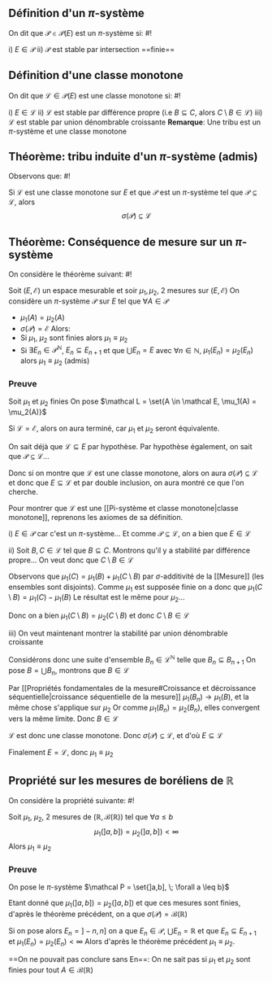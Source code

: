 ## Définition d'un $\pi$-système
On dit que $\mathcal P \in \mathcal P(E)$ est un $\pi$-système si: #!

i) $E \in \mathcal P$
ii) $\mathcal P$ est stable par intersection ==finie==

## Définition d'une classe monotone
On dit que $\mathcal L \in \mathcal P(E)$ est une classe monotone si: #!

i) $E \in \mathcal L$
ii) $\mathcal L$ est stable par différence propre (i.e $B \subseteq C$, alors $C \setminus B \in \mathcal L$)
iii) $\mathcal L$ est stable par union dénombrable croissante
**Remarque**: Une tribu est un $\pi$-système et une classe monotone

## Théorème: tribu induite d'un $\pi$-système (admis)
Observons que: #!

Si $\mathcal L$ est une classe monotone sur $E$ et que $\mathcal P$ est un $\pi$-système tel que $\mathcal P \subseteq \mathcal L$, alors
$$\sigma(\mathcal P) \subseteq \mathcal L$$

## Théorème: Conséquence de mesure sur un $\pi$-système
On considère le théorème suivant: #!

Soit $(E, \mathcal E)$ un espace mesurable et soir $\mu_1, \mu_2$, 2 mesures sur $(E, \mathcal E)$
On considère un $\pi$-système $\mathcal P$ sur $E$ tel que $\forall A \in \mathcal P$
- $\mu_1(A) = \mu_2(A)$
- $\sigma(\mathcal P) = \mathcal E$
Alors:
- Si $\mu_1$, $\mu_2$ sont finies alors $\mu_1 \equiv \mu_2$
- Si $\exists E_n \in \mathcal P^\mathbb N$, $E_n \subseteq E_{n+1}$ et que $\bigcup E_n = E$ avec $\forall n \in \mathbb N$, $\mu_1(E_n) = \mu_2(E_n)$ alors $\mu_1 \equiv \mu_2$ (admis)

### Preuve
Soit $\mu_1$ et $\mu_2$ finies
On pose $\mathcal L = \set{A \in \mathcal E, \mu_1(A) = \mu_2(A)}$

Si $\mathcal L = \mathcal E$, alors on aura terminé, car $\mu_1$ et $\mu_2$ seront équivalente.

On sait déjà que $\mathcal L \subseteq E$ par hypothèse.
Par hypothèse également, on sait que $\mathcal P \subseteq \mathcal L$... 

Donc si on montre que $\mathcal L$ est une classe monotone, alors on aura $\sigma(\mathcal P) \subseteq \mathcal L$ et donc que $E \subseteq \mathcal L$ et par double inclusion, on aura montré ce que l'on cherche.

Pour montrer que $\mathcal L$ est une [[Pi-système et classe monotone|classe monotone]], reprenons les axiomes de sa définition.

i) $E \in \mathcal P$ car c'est un $\pi$-système... Et comme $\mathcal P \subseteq \mathcal L$, on a bien que $E \in \mathcal L$

ii)
Soit $B, C \in \mathcal L$ tel que $B \subseteq C$. Montrons qu'il y a stabilité par différence propre...
On veut donc que $C \setminus B \in \mathcal L$

Observons que $\mu_1(C) = \mu_1(B) + \mu_1(C \setminus B)$ par $\sigma$-additivité de la [[Mesure]] (les ensembles sont disjoints). Comme $\mu_1$ est supposée finie on a donc que $\mu_1(C \setminus B) = \mu_1(C) - \mu_1(B)$
Le résultat est le même pour $\mu_2$...

Donc on a bien $\mu_1(C \setminus B) = \mu_2(C \setminus B)$ et donc $C \setminus B \in \mathcal L$

iii)
On veut maintenant montrer la stabilité par union dénombrable croissante

Considérons donc une suite d'ensemble $B_n \in \mathcal L^\mathbb N$ telle que $B_n \subseteq B_{n+1}$
On pose $B = \bigcup B_n$, montrons que $B \in \mathcal L$

Par [[Propriétés fondamentales de la mesure#Croissance et décroissance séquentielle|croissance séquentielle de la mesure]] $\mu_1(B_n) \to \mu_1(B)$, et la même chose s'applique sur $\mu_2$
Or comme $\mu_1(B_n) = \mu_2(B_n)$, elles convergent vers la même limite. Donc $B \in \mathcal L$

$\mathcal L$ est donc une classe monotone.
Donc $\sigma(\mathcal P) \subseteq \mathcal L$, et d'où $E \subseteq \mathcal L$

Finalement $E = \mathcal L$, donc $\mu_1 \equiv \mu_2$
$$\tag*{$\blacksquare$}$$

## Propriété sur les mesures de boréliens de $\mathbb R$
On considère la propriété suivante: #!

Soit $\mu_1$, $\mu_2$, 2 mesures de $(\mathbb R, \mathcal B(\mathbb R))$ tel que $\forall a \leq b$
$$\mu_1(]a,b]) = \mu_2(]a,b]) < \infty$$
Alors $\mu_1 \equiv \mu_2$

### Preuve
On pose le $\pi$-système $\mathcal P = \set{]a,b], \; \forall a \leq b}$ 

Etant donné que $\mu_1(]a,b]) = \mu_2(]a,b])$ et que ces mesures sont finies, d'après le théorème précédent, on a que $\sigma(\mathcal P) = \mathcal B(\mathbb R)$ 

Si on pose alors $E_n =]-n, n]$ on a que $E_n \in \mathcal P$, $\bigcup E_n = \mathbb R$ et que $E_n \subseteq E_{n+1}$
et $\mu_1(E_n) = \mu_2(E_n) < \infty$
Alors d'après le théorème précédent $\mu_1 \equiv \mu_2$.

==On ne pouvait pas conclure sans En==: On ne sait pas si $\mu_1$ et $\mu_2$ sont finies pour tout $A \in \mathcal B(\mathbb R)$ 